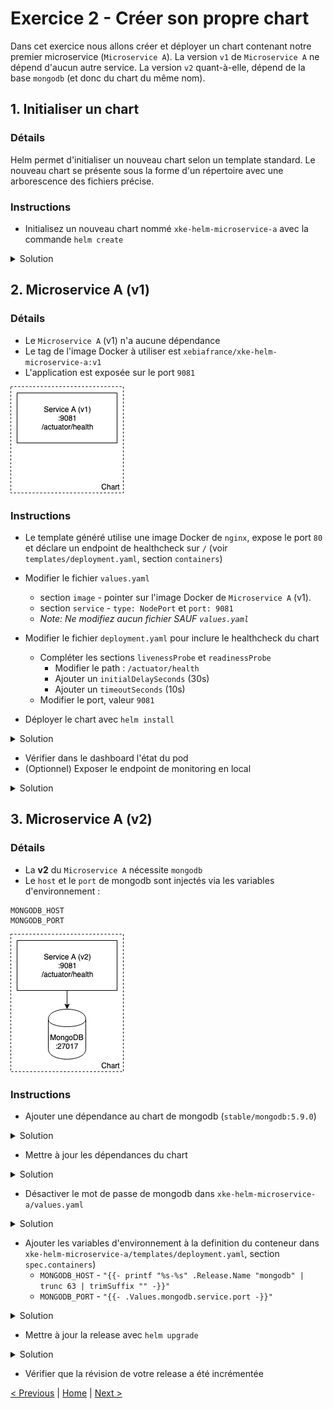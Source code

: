 # Exercice 2 - Créer son propre chart

Dans cet exercice nous allons créer et déployer un chart contenant notre premier microservice (`Microservice A`). 
La version `v1` de `Microservice A` ne dépend d'aucun autre service. 
La version `v2` quant-à-elle, dépend de la base `mongodb` (et donc du chart du même nom).

## 1. Initialiser un chart

### Détails
Helm permet d'initialiser un nouveau chart selon un template standard.
Le nouveau chart se présente sous la forme d'un répertoire avec une arborescence des fichiers précise.

### Instructions
* Initialisez un nouveau chart nommé `xke-helm-microservice-a` avec la commande `helm create`
<details><summary>Solution</summary>
<p>

    $ helm create xke-helm-microservice-a

</p>
</details>


## 2. Microservice A (v1)

### Détails

* Le `Microservice A` (v1) n'a aucune dépendance
* Le tag de l'image Docker à utiliser est `xebiafrance/xke-helm-microservice-a:v1`
* L'application est exposée sur le port `9081`

<p>
<img src="img/exo2-v1.png" wigth="200">
</p>

### Instructions
* Le template généré utilise une image Docker de `nginx`, expose le port `80` et déclare un endpoint de healthcheck sur `/` 
(voir `templates/deployment.yaml`, section `containers`)
* Modifier le fichier `values.yaml` 
    * section `image` - pointer sur l'image Docker de `Microservice A` (v1). 
    * section `service` - `type: NodePort` et `port: 9081`
    * _Note: Ne modifiez aucun fichier *SAUF* `values.yaml`_
    
* Modifier le fichier `deployment.yaml` pour inclure le healthcheck du chart
    * Compléter les sections `livenessProbe` et `readinessProbe`
        * Modifier le path : `/actuator/health`
        * Ajouter un `initialDelaySeconds` (30s)
        * Ajouter un `timeoutSeconds` (10s)
    * Modifier le port, valeur `9081`
* Déployer le chart avec `helm install`

<details><summary>Solution</summary>
<p>

```sh
$ cd <chart directory>
$ helm install .
```
</p>
</details>


* Vérifier dans le dashboard l'état du pod
* (Optionnel) Exposer le endpoint de monitoring en local

<details><summary>Solution</summary>
<p>

```sh
$ kubectl get services
$ kubectl port-forward svc/<service name> 9081:9081
$ curl http://localhost:9081
```

</p>
</details>

    
## 3. Microservice A (v2)

### Détails
* La **v2** du `Microservice A` nécessite `mongodb`
* Le `host` et le `port` de mongodb sont injectés via les variables d'environnement :

```
MONGODB_HOST
MONGODB_PORT
```

<p>
<img src="img/exo2-v2.png" wigth="200">
</p>

### Instructions
* Ajouter une dépendance au chart de mongodb (`stable/mongodb:5.9.0`)

<details><summary>Solution</summary>
<p>

Créer un fichier `requirements.yaml` à la racine du chart

```yaml
    dependencies:
      - name: mongodb
        version: 5.9.0
        repository: https://kubernetes-charts.storage.googleapis.com/
```

</p>
</details>

* Mettre à jour les dépendances du chart

<details><summary>Solution</summary>
<p>

```sh
$ cd <chart directory>
$ helm dep update .
```

</p>
</details>

* Désactiver le mot de passe de mongodb dans `xke-helm-microservice-a/values.yaml`

<details><summary>Solution</summary>
<p>

Ajouter dans `values.yaml` :

```yaml
    mongodb:
        usePassword: false
```

</p>
</details>

* Ajouter les variables d'environnement à la definition du conteneur dans `xke-helm-microservice-a/templates/deployment.yaml`, section `spec.containers`)
    * `MONGODB_HOST` - `"{{- printf "%s-%s" .Release.Name "mongodb" | trunc 63 | trimSuffix "" -}}"`
    * `MONGODB_PORT` - `"{{- .Values.mongodb.service.port -}}"`  

<details><summary>Solution</summary>
<p>

Ajouter dans `deployement.yaml` dans la section `spec.containers` :

```yaml
    spec:
      containers:
        - name: {{ .Chart.Name }}

        ...

          env:
            - name: MONGODB_HOST
              value: "{{- printf "%s-%s" .Release.Name "mongodb" | trunc 63 | trimSuffix "" -}}"
            - name: MONGODB_PORT
              value: "{{- .Values.mongodb.service.port -}}"
              
        ...
```

</p>
</details>

* Mettre à jour la release avec `helm upgrade`

<details><summary>Solution</summary>
<p>

```sh
$ cd <chart directory>
$ helm upgrade <relase name> .
```

</p>
</details>

* Vérifier que la révision de votre release a été incrémentée 

[< Previous](ex1-using-charts.md) | [Home](README.md) | [Next >](ex3-parent-chart.md)